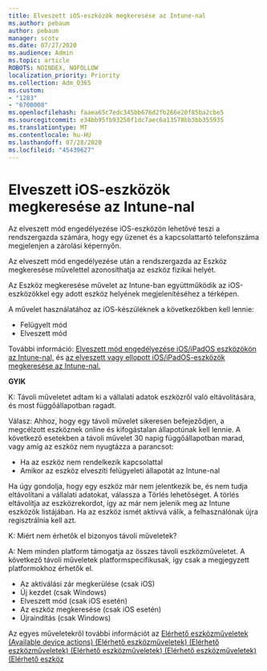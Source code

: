 ```yaml
---
title: Elveszett iOS-eszközök megkeresése az Intune-nal
ms.author: pebaum
author: pebaum
manager: scotv
ms.date: 07/27/2020
ms.audience: Admin
ms.topic: article
ROBOTS: NOINDEX, NOFOLLOW
localization_priority: Priority
ms.collection: Adm_O365
ms.custom:
- "1283"
- "6700008"
ms.openlocfilehash: faaea65c7edc345bb676d2fb266e20f85ba2cbe5
ms.sourcegitcommit: e34bb95fb93250f1dc7aec6a13578bb3bb355935
ms.translationtype: MT
ms.contentlocale: hu-HU
ms.lasthandoff: 07/28/2020
ms.locfileid: "45439627"
---
```

# <a name="locating-lost-ios-devices-with-intune"></a>Elveszett iOS-eszközök megkeresése az Intune-nal

Az elveszett mód engedélyezése iOS-eszközön lehetővé teszi a rendszergazda számára, hogy egy üzenet és a kapcsolattartó telefonszáma megjelenjen a zárolási képernyőn.

Az elveszett mód engedélyezése után a rendszergazda az Eszköz megkeresése művelettel azonosíthatja az eszköz fizikai helyét.

Az Eszköz megkeresése művelet az Intune-ban együttműködik az iOS-eszközökkel egy adott eszköz helyének megjelenítéséhez a térképen.

A művelet használatához az iOS-készüléknek a következőkben kell lennie:

- Felügyelt mód
- Elveszett mód

További információ: [Elveszett mód engedélyezése iOS/iPadOS eszközökön az Intune-nal,](https://docs.microsoft.com/intune/device-lost-mode) és [az elveszett vagy ellopott iOS/iPadOS-eszközök megkeresése az Intune-nal.](https://docs.microsoft.com/intune/device-locate)

**GYIK**

K: Távoli műveletet adtam ki a vállalati adatok eszközről való eltávolítására, és most függőállapotban ragadt.

Válasz: Ahhoz, hogy egy távoli művelet sikeresen befejeződjen, a megcélzott eszköznek online és kifogástalan állapotúnak kell lennie. A következő esetekben a távoli művelet 30 napig függőállapotban marad, vagy amíg az eszköz nem nyugtázza a parancsot:

- Ha az eszköz nem rendelkezik kapcsolattal
- Amikor az eszköz elveszíti felügyeleti állapotát az Intune-nal

Ha úgy gondolja, hogy egy eszköz már nem jelentkezik be, és nem tudja eltávolítani a vállalati adatokat, válassza a Törlés lehetőséget. A törlés eltávolítja az eszközrekordot, így az már nem jelenik meg az Intune eszközök listájában. Ha az eszköz ismét aktívvá válik, a felhasználónak újra regisztrálnia kell azt.

K: Miért nem érhetők el bizonyos távoli műveletek?

A: Nem minden platform támogatja az összes távoli eszközműveletet. A következő távoli műveletek platformspecifikusak, így csak a megjegyzett platformokhoz érhetők el.

- Az aktiválási zár megkerülése (csak iOS)
- Új kezdet (csak Windows)
- Elveszett mód (csak iOS esetén)
- Az eszköz megkeresése (csak iOS esetén)
- Újraindítás (csak Windows)

Az egyes műveletekről további információt az [Elérhető eszközműveletek (Available device actions) (Elérhető eszközműveletek) (Elérhető eszközműveletek) (Elérhető eszközműveletek) (Elérhető eszközműveletek) (Elérhető eszköz](https://docs.microsoft.com/intune/device-management#available-device-actions)